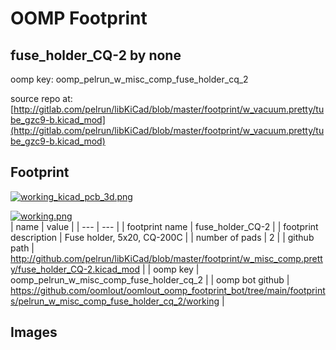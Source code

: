 # OOMP Footprint  
## fuse_holder_CQ-2  by none  
  
oomp key: oomp_pelrun_w_misc_comp_fuse_holder_cq_2  
  
source repo at: [http://gitlab.com/pelrun/libKiCad/blob/master/footprint/w_vacuum.pretty/tube_gzc9-b.kicad_mod](http://gitlab.com/pelrun/libKiCad/blob/master/footprint/w_vacuum.pretty/tube_gzc9-b.kicad_mod)  
## Footprint  
  
[![working_kicad_pcb_3d.png](working_kicad_pcb_3d_600.png)](working_kicad_pcb_3d.png)  
  
[![working.png](working_600.png)](working.png)  
| name | value | 
| --- | --- | 
| footprint name | fuse_holder_CQ-2 | 
| footprint description | Fuse holder, 5x20, CQ-200C | 
| number of pads | 2 | 
| github path | http://github.com/pelrun/libKiCad/blob/master/footprint/w_misc_comp.pretty/fuse_holder_CQ-2.kicad_mod | 
| oomp key | oomp_pelrun_w_misc_comp_fuse_holder_cq_2 | 
| oomp bot github | https://github.com/oomlout/oomlout_oomp_footprint_bot/tree/main/footprints/pelrun_w_misc_comp_fuse_holder_cq_2/working | 
## Images  
